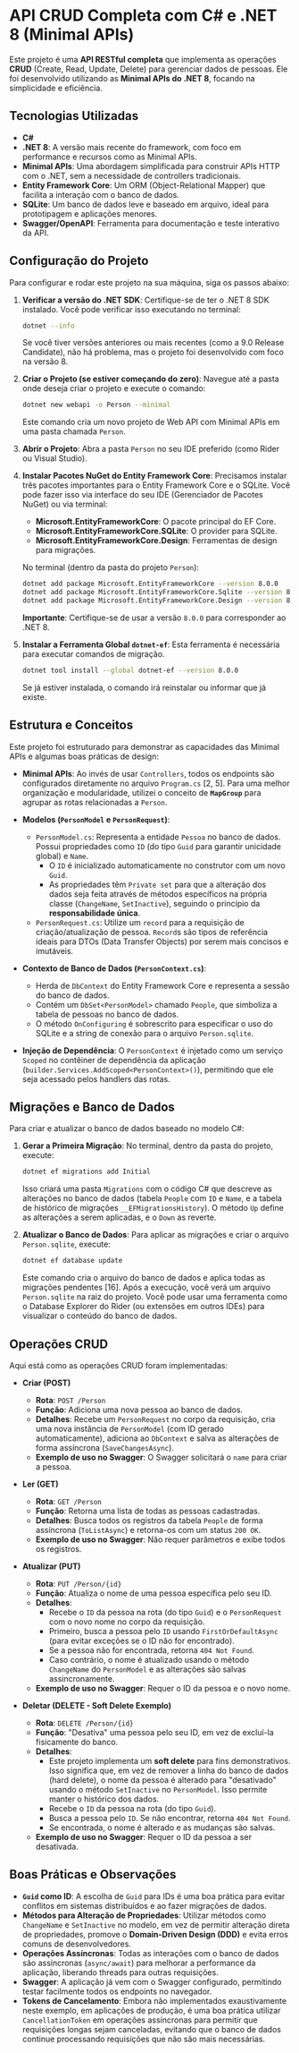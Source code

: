# API CRUD Completa com C# e .NET 8 (Minimal APIs)

Este projeto é uma **API RESTful completa** que implementa as operações **CRUD** (Create, Read, Update, Delete) para gerenciar dados de pessoas. Ele foi desenvolvido utilizando as **Minimal APIs do .NET 8**, focando na simplicidade e eficiência.

## Tecnologias Utilizadas

*   **C#**
*   **.NET 8**: A versão mais recente do framework, com foco em performance e recursos como as Minimal APIs.
*   **Minimal APIs**: Uma abordagem simplificada para construir APIs HTTP com o .NET, sem a necessidade de controllers tradicionais.
*   **Entity Framework Core**: Um ORM (Object-Relational Mapper) que facilita a interação com o banco de dados.
*   **SQLite**: Um banco de dados leve e baseado em arquivo, ideal para prototipagem e aplicações menores.
*   **Swagger/OpenAPI**: Ferramenta para documentação e teste interativo da API.

## Configuração do Projeto

Para configurar e rodar este projeto na sua máquina, siga os passos abaixo:

1.  **Verificar a versão do .NET SDK**:
    Certifique-se de ter o .NET 8 SDK instalado. Você pode verificar isso executando no terminal:
    
    ```bash
    dotnet --info
    ```
    
    Se você tiver versões anteriores ou mais recentes (como a 9.0 Release Candidate), não há problema, mas o projeto foi desenvolvido com foco na versão 8.

3.  **Criar o Projeto (se estiver começando do zero)**:
    Navegue até a pasta onde deseja criar o projeto e execute o comando:
    
    ```bash
    dotnet new webapi -o Person --minimal
    ```
    
    Este comando cria um novo projeto de Web API com Minimal APIs em uma pasta chamada `Person`.

5.  **Abrir o Projeto**:
    Abra a pasta `Person` no seu IDE preferido (como Rider ou Visual Studio).

6.  **Instalar Pacotes NuGet do Entity Framework Core**:
    Precisamos instalar três pacotes importantes para o Entity Framework Core e o SQLite. Você pode fazer isso via interface do seu IDE (Gerenciador de Pacotes NuGet) ou via terminal:
    *   **Microsoft.EntityFrameworkCore**: O pacote principal do EF Core.
    *   **Microsoft.EntityFrameworkCore.SQLite**: O provider para SQLite.
    *   **Microsoft.EntityFrameworkCore.Design**: Ferramentas de design para migrações.

    No terminal (dentro da pasta do projeto `Person`):
    
    ```bash
    dotnet add package Microsoft.EntityFrameworkCore --version 8.0.0
    dotnet add package Microsoft.EntityFrameworkCore.Sqlite --version 8.0.0
    dotnet add package Microsoft.EntityFrameworkCore.Design --version 8.0.0
    ```
    
    **Importante**: Certifique-se de usar a versão `8.0.0` para corresponder ao .NET 8.

8.  **Instalar a Ferramenta Global `dotnet-ef`**:
    Esta ferramenta é necessária para executar comandos de migração.
    
    ```bash
    dotnet tool install --global dotnet-ef --version 8.0.0
    ```
    
    Se já estiver instalada, o comando irá reinstalar ou informar que já existe.

## Estrutura e Conceitos

Este projeto foi estruturado para demonstrar as capacidades das Minimal APIs e algumas boas práticas de design:

*   **Minimal APIs**: Ao invés de usar `Controllers`, todos os endpoints são configurados diretamente no arquivo `Program.cs` [2, 5]. Para uma melhor organização e modularidade, utilizei o conceito de **`MapGroup`** para agrupar as rotas relacionadas a `Person`.

*   **Modelos (`PersonModel` e `PersonRequest`)**:
    *   `PersonModel.cs`: Representa a entidade `Pessoa` no banco de dados. Possui propriedades como `ID` (do tipo `Guid` para garantir unicidade global) e `Name`.
        *   O `ID` é inicializado automaticamente no construtor com um novo `Guid`.
        *   As propriedades têm `Private set` para que a alteração dos dados seja feita através de métodos específicos na própria classe (`ChangeName`, `SetInactive`), seguindo o princípio da **responsabilidade única**.
    *   `PersonRequest.cs`: Utilize um `record` para a requisição de criação/atualização de pessoa. `Record`s são tipos de referência ideais para DTOs (Data Transfer Objects) por serem mais concisos e imutáveis.

*   **Contexto de Banco de Dados (`PersonContext.cs`)**:
    *   Herda de `DbContext` do Entity Framework Core e representa a sessão do banco de dados.
    *   Contém um `DbSet<PersonModel>` chamado `People`, que simboliza a tabela de pessoas no banco de dados.
    *   O método `OnConfiguring` é sobrescrito para especificar o uso do SQLite e a string de conexão para o arquivo `Person.sqlite`.

*   **Injeção de Dependência**:
    O `PersonContext` é injetado como um serviço `Scoped` no contêiner de dependência da aplicação (`builder.Services.AddScoped<PersonContext>()`), permitindo que ele seja acessado pelos handlers das rotas.

## Migrações e Banco de Dados

Para criar e atualizar o banco de dados baseado no modelo C#:

1.  **Gerar a Primeira Migração**:
    No terminal, dentro da pasta do projeto, execute:
    
    ```bash
    dotnet ef migrations add Initial
    ```
    
    Isso criará uma pasta `Migrations` com o código C# que descreve as alterações no banco de dados (tabela `People` com `ID` e `Name`, e a tabela de histórico de migrações `__EFMigrationsHistory`). O método `Up` define as alterações a serem aplicadas, e o `Down` as reverte.

3.  **Atualizar o Banco de Dados**:
    Para aplicar as migrações e criar o arquivo `Person.sqlite`, execute:
    
    ```bash
    dotnet ef database update
    ```
    
    Este comando cria o arquivo do banco de dados e aplica todas as migrações pendentes [16]. Após a execução, você verá um arquivo `Person.sqlite` na raiz do projeto. Você pode usar uma ferramenta como o Database Explorer do Rider (ou extensões em outros IDEs) para visualizar o conteúdo do banco de dados.

## Operações CRUD

Aqui está como as operações CRUD foram implementadas:

*   **Criar (POST)**
    *   **Rota**: `POST /Person`
    *   **Função**: Adiciona uma nova pessoa ao banco de dados.
    *   **Detalhes**: Recebe um `PersonRequest` no corpo da requisição, cria uma nova instância de `PersonModel` (com ID gerado automaticamente), adiciona ao `DbContext` e salva as alterações de forma assíncrona (`SaveChangesAsync`).
    *   **Exemplo de uso no Swagger**: O Swagger solicitará o `name` para criar a pessoa.

*   **Ler (GET)**
    *   **Rota**: `GET /Person`
    *   **Função**: Retorna uma lista de todas as pessoas cadastradas.
    *   **Detalhes**: Busca todos os registros da tabela `People` de forma assíncrona (`ToListAsync`) e retorna-os com um status `200 OK`.
    *   **Exemplo de uso no Swagger**: Não requer parâmetros e exibe todos os registros.

*   **Atualizar (PUT)**
    *   **Rota**: `PUT /Person/{id}`
    *   **Função**: Atualiza o nome de uma pessoa específica pelo seu ID.
    *   **Detalhes**:
        *   Recebe o `ID` da pessoa na rota (do tipo `Guid`) e o `PersonRequest` com o novo nome no corpo da requisição.
        *   Primeiro, busca a pessoa pelo `ID` usando `FirstOrDefaultAsync` (para evitar exceções se o ID não for encontrado).
        *   Se a pessoa não for encontrada, retorna `404 Not Found`.
        *   Caso contrário, o nome é atualizado usando o método `ChangeName` do `PersonModel` e as alterações são salvas assincronamente.
    *   **Exemplo de uso no Swagger**: Requer o ID da pessoa e o novo nome.

*   **Deletar (DELETE - Soft Delete Exemplo)**
    *   **Rota**: `DELETE /Person/{id}`
    *   **Função**: "Desativa" uma pessoa pelo seu ID, em vez de excluí-la fisicamente do banco.
    *   **Detalhes**:
        *   Este projeto implementa um **soft delete** para fins demonstrativos. Isso significa que, em vez de remover a linha do banco de dados (hard delete), o nome da pessoa é alterado para "desativado" usando o método `SetInactive` no `PersonModel`. Isso permite manter o histórico dos dados.
        *   Recebe o `ID` da pessoa na rota (do tipo `Guid`).
        *   Busca a pessoa pelo `ID`. Se não encontrar, retorna `404 Not Found`.
        *   Se encontrada, o nome é alterado e as mudanças são salvas.
    *   **Exemplo de uso no Swagger**: Requer o ID da pessoa a ser desativada.

## Boas Práticas e Observações

*   **`Guid` como ID**: A escolha de `Guid` para IDs é uma boa prática para evitar conflitos em sistemas distribuídos e ao fazer migrações de dados.
*   **Métodos para Alteração de Propriedades**: Utilizar métodos como `ChangeName` e `SetInactive` no modelo, em vez de permitir alteração direta de propriedades, promove o **Domain-Driven Design (DDD)** e evita erros comuns de desenvolvedores.
*   **Operações Assíncronas**: Todas as interações com o banco de dados são assíncronas (`async/await`) para melhorar a performance da aplicação, liberando threads para outras requisições.
*   **Swagger**: A aplicação já vem com o Swagger configurado, permitindo testar facilmente todos os endpoints no navegador.
*   **Tokens de Cancelamento**: Embora não implementados exaustivamente neste exemplo, em aplicações de produção, é uma boa prática utilizar `CancellationToken` em operações assíncronas para permitir que requisições longas sejam canceladas, evitando que o banco de dados continue processando requisições que não são mais necessárias.




